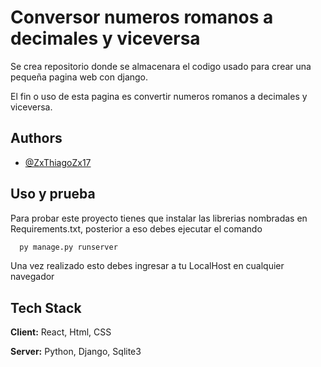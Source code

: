 
# Conversor numeros romanos a decimales y viceversa

Se crea repositorio donde se almacenara el codigo usado para crear una pequeña pagina web con django.

El fin o uso de esta pagina es convertir numeros romanos a decimales y viceversa.




## Authors

- [@ZxThiagoZx17](https://www.github.com/ZxThiagoZx17)



## Uso y prueba

Para probar este proyecto tienes que instalar las librerias nombradas en Requirements.txt, posterior a eso debes ejecutar el comando 

```bash
  py manage.py runserver
```

Una vez realizado esto debes ingresar a tu LocalHost en cualquier navegador
## Tech Stack

**Client:** React, Html, CSS

**Server:** Python, Django, Sqlite3

